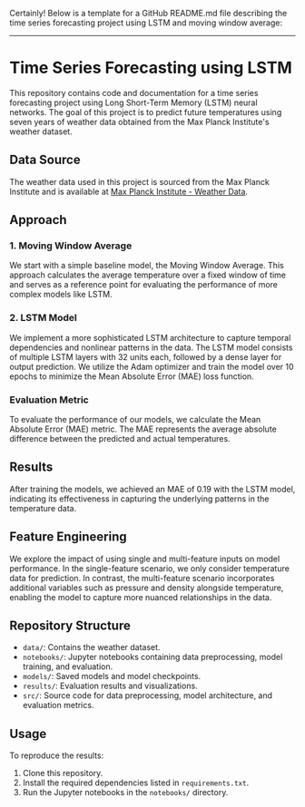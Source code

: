Certainly! Below is a template for a GitHub README.md file describing the time series forecasting project using LSTM and moving window average:

---

# Time Series Forecasting using LSTM

This repository contains code and documentation for a time series forecasting project using Long Short-Term Memory (LSTM) neural networks. The goal of this project is to predict future temperatures using seven years of weather data obtained from the Max Planck Institute's weather dataset.

## Data Source

The weather data used in this project is sourced from the Max Planck Institute and is available at [Max Planck Institute - Weather Data](https://www.bgc-jena.mpg.de/wetter/).

## Approach

### 1. Moving Window Average

We start with a simple baseline model, the Moving Window Average. This approach calculates the average temperature over a fixed window of time and serves as a reference point for evaluating the performance of more complex models like LSTM.

### 2. LSTM Model

We implement a more sophisticated LSTM architecture to capture temporal dependencies and nonlinear patterns in the data. The LSTM model consists of multiple LSTM layers with 32 units each, followed by a dense layer for output prediction. We utilize the Adam optimizer and train the model over 10 epochs to minimize the Mean Absolute Error (MAE) loss function.

### Evaluation Metric

To evaluate the performance of our models, we calculate the Mean Absolute Error (MAE) metric. The MAE represents the average absolute difference between the predicted and actual temperatures.

## Results

After training the models, we achieved an MAE of 0.19 with the LSTM model, indicating its effectiveness in capturing the underlying patterns in the temperature data.

## Feature Engineering

We explore the impact of using single and multi-feature inputs on model performance. In the single-feature scenario, we only consider temperature data for prediction. In contrast, the multi-feature scenario incorporates additional variables such as pressure and density alongside temperature, enabling the model to capture more nuanced relationships in the data.

## Repository Structure

- `data/`: Contains the weather dataset.
- `notebooks/`: Jupyter notebooks containing data preprocessing, model training, and evaluation.
- `models/`: Saved models and model checkpoints.
- `results/`: Evaluation results and visualizations.
- `src/`: Source code for data preprocessing, model architecture, and evaluation metrics.

## Usage

To reproduce the results:

1. Clone this repository.
2. Install the required dependencies listed in `requirements.txt`.
3. Run the Jupyter notebooks in the `notebooks/` directory.
